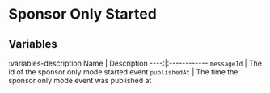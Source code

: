 # Sponsor Only Started

## Variables
:variables-description
Name | Description
----:|:------------
`messageId` | The id of the sponsor only mode started event
`publishedAt` | The time the sponsor only mode event was published at